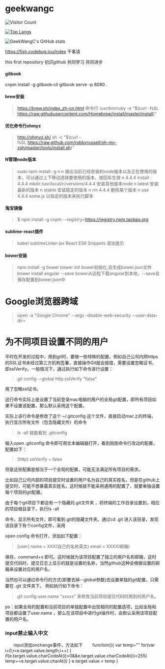 geekwangc
=========

![Visitor Count](https://profile-counter.glitch.me/GeekWangC/count.svg)

[![Top Langs](https://github-readme-stats.vercel.app/api/top-langs/?username=GeekWangC&layout=compact)](https://github.com/GeekWangC/github-readme-stats)

![GeekWangC's GitHub stats](https://github-readme-stats.vercel.app/api?username=GeekWangC&show_icons=true&theme=tokyonight)

https://fish.codebug.icu/index 干事请


this first repository
初识github 共同学习 共同进步

#### gitbook
cnpm install -g gitbook-cli
gitbook serve -p 8080 .

#### brew安装

> https://brew.sh/index_zh-cn.html
> 命令行
> /usr/bin/ruby -e "$(curl -fsSL https://raw.githubusercontent.com/Homebrew/install/master/install)"

#### 优化命令行ohmyz

> http://ohmyz.sh/
> sh -c "$(curl -fsSL https://raw.github.com/robbyrussell/oh-my-zsh/master/tools/install.sh)"

#### N管理node版本

> sudo npm install -g n
> n   输出当前已经安装的node版本以及正在使用的版本，可以通过上下移动选择要使用的版本，按回车生效
> n 4.4.4 install : 4.4.4 mkdir:/usr/local/n/versions/4.4.4  安装其他版本node
> n latest  安装最新的版本
> n stable  安装稳定的版本
> n rm 4.4.4  删除某个版本
> n use 4.4.4 some.js  	以指定的版本来执行脚本

#### 淘宝镜像

> $ npm install -g cnpm --registry=https://registry.npm.taobao.org

#### sublime-react插件

> babel
> sublimeLinter-jsx
> React ES6 Snippets 语法提示

#### bower安装

> npm install -g bower
> bower init  bower初始化,会生成bower.json文件
> bower install angular --save  bower从远程下载angular到本地，--save会保存配置到bower.json中



# Google浏览器跨域
> open -a "Google Chrome" --args -disable-web-security --user-data-dir=

# 为不同项目设置不同的用户

平时在开发的过程中，用到git时，要做一些特殊的配置，例如自己公司内网https的SSL证书未经过第三方机构签署，直接操作Git就会报错，需要设置忽略证书，即sslVerify。一般情况下，通过执行如下命令进行设置：

> git  config  --global  http.sslVerify "false"

用了忽略ssl证书。

这行命令实际上是设置了当前登录mac电脑的用户的全局git配置，即所有项目如果不设置该配置，那么默认采用这个配置。

实际上该行命令是修改了这个 ~/.gitconfig 这个文件，直接启动mac上的终端，执行显示所有文件（包含隐藏文件）的命令

> ls -all
就能看到 .gitconfig

输入open .gitconfig 命令即可用文本编辑器打开，看到刚刚命令行改动的配置，配置如下：

> [http]
    sslVerify = false

但是这些配置是相当于一个全局的配置，可能无法满足所有项目的需求。

比如自己公司内部的项目提交时设置的用户名为自己的真实姓名，但是在github上提交时，可能不想暴露真实姓名，这时候就不能采用通用的配置了，就要单独设置每个项目的git配置。

由于每个git项目下都会有一个隐藏的.git文件夹 ，将终端的工作目录设置到，相应的项目根目录下，执行ls -all

命令，显示所有文件，即可看到.git的隐藏文件夹。通过cd .git 进入该目录，发现该目录下有个config文件，采用

open config 命令打开，添加如下配置：

> [user]
    name = XXX(自己的名称英文)
    email = XXXX(邮箱)

保存，command+s 即可。这时候就为该项目配置了独立的用户名和邮箱，这时提交代码时，提交日志上显示的就是设置的名称，当然github这种会根据设置的邮箱来设置对应的用户名。

当然也可以通过命令行的方式(即要去掉--global参数)去设置单独的git配置，只需要在 .git 文件夹下。 例如执行如下命令：

> git  config  user.name  "xxxxx"
来修改当前项目提交代码时用到的用户名。

ps：如果全局的配置和当前项目的单独配置中出现相同的配置选项，比如全局和项目都设置了user.name ，那么在该项目中进行git操作时，会默认采用该项目配置的用户名。


### input禁止输入中文
        input添加onchange事件，方法如下
        function(){
            var temp="" 
            for(var i=0;i<e.target.value.length;i++) {
                if(e.target.value.charCodeAt(i)>0&&e.target.value.charCodeAt(i)<255) 
                    temp+=e.target.value.charAt(i) 
            }
            e.target.value = temp 
        }
        
